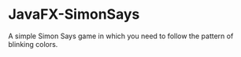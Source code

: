 # JavaFX-SimonSays
A simple Simon Says game in which you need to follow the pattern of blinking colors.
